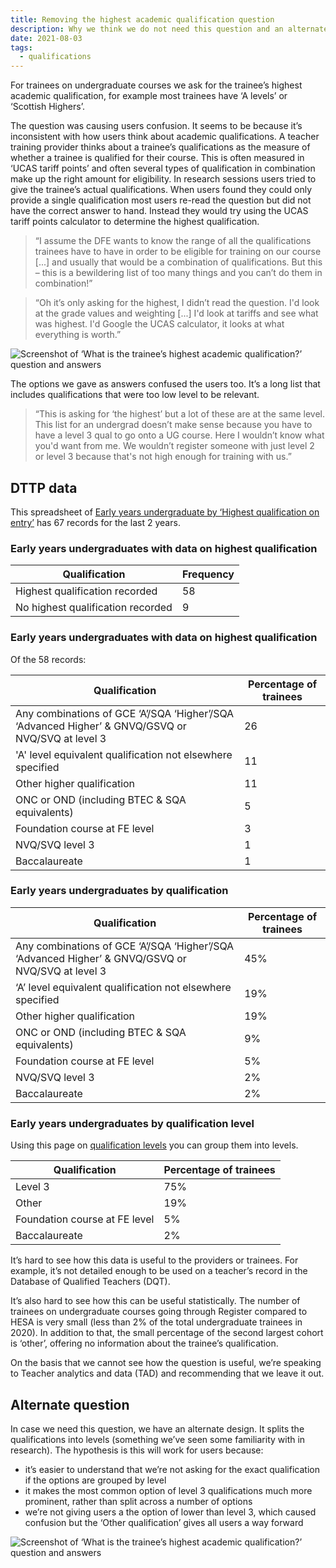 ```yaml
---
title: Removing the highest academic qualification question
description: Why we think we do not need this question and an alternate design if we do
date: 2021-08-03
tags:
  - qualifications
---
```


For trainees on undergraduate courses we ask for the trainee’s highest academic qualification, for example most trainees have ‘A levels’ or ‘Scottish Highers’.

The question was causing users confusion. It seems to be because it’s inconsistent with how users think about academic qualifications. A teacher training provider thinks about a trainee’s qualifications as the measure of whether a trainee is qualified for their course. This is often measured in ‘UCAS tariff points’ and often several types of qualification in combination make up the right amount for eligibility. In research sessions users tried to give the trainee’s actual qualifications. When users found they could only provide a single qualification most users re-read the question but did not have the correct answer to hand. Instead they would try using the UCAS tariff points calculator to determine the highest qualification.

> “I assume the DFE wants to know the range of all the qualifications trainees have to have in order to be eligible for training on our course [...] and usually that would be a combination of qualifications. But this – this is a bewildering list of too many things and you can’t do them in combination!”

> “Oh it’s only asking for the highest, I didn’t read the question. I'd look at the grade values and weighting [...] I'd look at tariffs and see what was highest. I'd Google the UCAS calculator, it looks at what everything is worth.”

![Screenshot of ‘What is the trainee’s highest academic qualification?’ question and answers](highest-academic-qualification-v1.png "Highest academic qualification — first iteration.")

The options we gave as answers confused the users too. It’s a long list that includes qualifications that were too low level to be relevant.

> “This is asking for ‘the highest’ but a lot of these are at the same level. This list for an undergrad doesn’t make sense because you have to have a level 3 qual to go onto a UG course. Here I wouldn’t know what you'd want from me. We wouldn’t register someone with just level 2 or level 3 because that's not high enough for training with us.”

## DTTP data

This spreadsheet of [Early years undergraduate by ‘Highest qualification on entry’](https://docs.google.com/spreadsheets/u/1/d/1fb2ialqhFKxVh8WZ8yeoeKkJrtcJNnUm/edit#gid=1730684280) has 67 records for the last 2 years.

### Early years undergraduates with data on highest qualification

| Qualification | Frequency |
| --- | --- |
| Highest qualification recorded | 58 |
| No highest qualification recorded | 9 |

### Early years undergraduates with data on highest qualification

Of the 58 records:

| Qualification | Percentage of trainees |
| --- | --- |
| Any combinations of GCE ‘A’/SQA ‘Higher’/SQA ‘Advanced Higher’ & GNVQ/GSVQ or NVQ/SVQ at level 3 | 26 |
| 'A' level equivalent qualification not elsewhere specified | 11 |
| Other higher qualification | 11 |
| ONC or OND (including BTEC & SQA equivalents) | 5 |
| Foundation course at FE level | 3 |
| NVQ/SVQ level 3 | 1 |
| Baccalaureate | 1 |

### Early years undergraduates by qualification

| Qualification | Percentage of trainees |
| --- | --- |
| Any combinations of GCE ‘A’/SQA ‘Higher’/SQA ‘Advanced Higher’ & GNVQ/GSVQ or NVQ/SVQ at level 3 | 45% |
| ‘A’ level equivalent qualification not elsewhere specified | 19% |
| Other higher qualification | 19% |
| ONC or OND (including BTEC & SQA equivalents) | 9% |
| Foundation course at FE level | 5% |
| NVQ/SVQ level 3 | 2% |
| Baccalaureate | 2% |

### Early years undergraduates by qualification level

Using this page on [qualification levels](https://www.gov.uk/what-different-qualification-levels-mean) you can group them into levels.

| Qualification | Percentage of trainees |
| --- | --- |
| Level 3 | 75% |
| Other | 19% |
| Foundation course at FE level | 5% |
| Baccalaureate | 2% |

It’s hard to see how this data is useful to the providers or trainees. For example, it’s not detailed enough to be used on a teacher’s record in the Database of Qualified Teachers (DQT).

It’s also hard to see how this can be useful statistically. The number of trainees on undergraduate courses going through Register compared to HESA is very small (less than 2% of the total undergraduate trainees in 2020). In addition to that, the small percentage of the second largest cohort is ‘other’, offering no information about the trainee’s qualification.

On the basis that we cannot see how the question is useful, we’re speaking to Teacher analytics and data (TAD) and recommending that we leave it out.

## Alternate question

In case we need this question, we have an alternate design. It splits the qualifications into levels (something we’ve seen some familiarity with in research). The hypothesis is this will work for users because:

- it’s easier to understand that we’re not asking for the exact qualification if the options are grouped by level
- it makes the most common option of level 3 qualifications much more prominent, rather than split across a number of options
- we’re not giving users a the option of lower than level 3, which caused confusion but the ‘Other qualification’ gives all users a way forward

![Screenshot of ‘What is the trainee’s highest academic qualification?’ question and answers](highest-academic-qualification-v2.png "Highest academic qualification — second iteration.")

